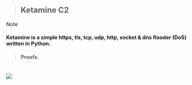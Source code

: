 > ## Ketamine C2

>[!NOTE]
><h4>Ketamine is a simple https, tls, tcp, udp, http, socket & dns flooder (DoS) written in Python.</h4>

><h4>Proofs.</h4>
<br>
<img src="https://i.ibb.co/YFZSr6Dv/Captura-de-pantalla-2025-02-07-a-la-s-17-47-08.png">
